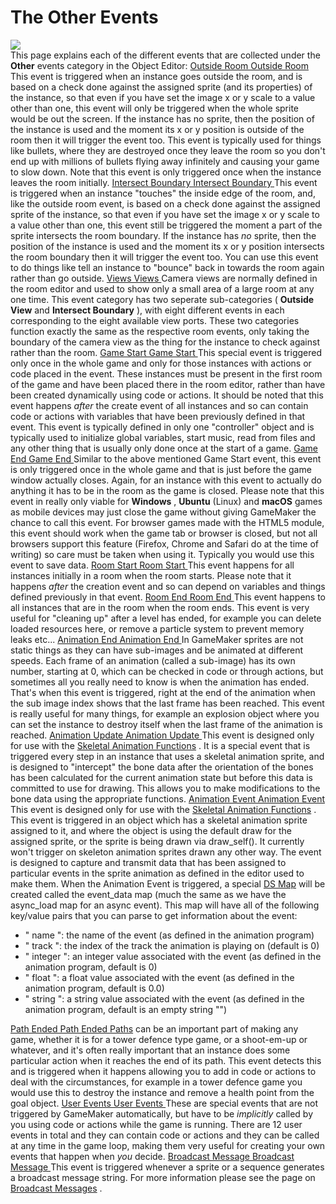 # The Other Events

  
![](https://gms.magecorn.com/Manual/assets/Images/Asset_Editors/Editor_Objects_OtherEvents.png)  
This page explains each of the different events that are collected under
the **Other** events category in the Object Editor: [ Outside Room
Outside Room ](#) This event is triggered when an instance goes outside
the room, and is based on a check done against the assigned sprite (and
its properties) of the instance, so that even if you have set the image
x or y scale to a value other than one, this event will only be
triggered when the whole sprite would be out the screen. If the instance
has no sprite, then the position of the instance is used and the moment
its x or y position is outside of the room then it will trigger the
event too. This event is typically used for things like bullets, where
they are destroyed once they leave the room so you don't end up with
millions of bullets flying away infinitely and causing your game to slow
down. Note that this event is only triggered once when the instance
leaves the room initially. [ Intersect Boundary Intersect Boundary ](#)
This event is triggered when an instance "touches" the inside edge of
the room, and, like the outside room event, is based on a check done
against the assigned sprite of the instance, so that even if you have
set the image x or y scale to a value other than one, this event still
be triggered the moment a part of the sprite intersects the room
boundary. If the instance has *no* sprite, then the position of the
instance is used and the moment its x or y position intersects the room
boundary then it will trigger the event too. You can use this event to
do things like tell an instance to "bounce" back in towards the room
again rather than go outside. [ Views Views ](#) Camera views are
normally defined in the room editor and used to show only a small area
of a large room at any one time. This event category has two seperate
sub-categories ( **Outside View** and **Intersect Boundary** ), with
eight different events in each corresponding to the eight available view
ports. These two categories function exactly the same as the respective
room events, only taking the boundary of the camera view as the thing
for the instance to check against rather than the room. [ Game Start
Game Start ](#) This special event is triggered only once in the whole
game and only for those instances with actions or code placed in the
event. These instances must be present in the first room of the game and
have been placed there in the room editor, rather than have been created
dynamically using code or actions. It should be noted that this event
happens *after* the create event of all instances and so can contain
code or actions with variables that have been previously defined in that
event. This event is typically defined in only one "controller" object
and is typically used to initialize global variables, start music, read
from files and any other thing that is usually only done once at the
start of a game. [ Game End Game End ](#) Similar to the above mentioned
Game Start event, this event is only triggered once in the whole game
and that is just before the game window actually closes. Again, for an
instance with this event to actually do anything it has to be in the
room as the game is closed. Please note that this event in really only
viable for **Windows** , **Ubuntu** (Linux) and **macOS** games as
mobile devices may just close the game without giving GameMaker the
chance to call this event. For browser games made with the HTML5 module,
this event should work when the game tab or browser is closed, but not
all browsers support this feature (Firefox, Chrome and Safari do at the
time of writing) so care must be taken when using it. Typically you
would use this event to save data. [ Room Start Room Start ](#) This
event happens for all instances initially in a room when the room
starts. Please note that it happens *after* the creation event and so
can depend on variables and things defined previously in that event. [
Room End Room End ](#) This event happens to all instances that are in
the room when the room ends. This event is very useful for "cleaning up"
after a level has ended, for example you can delete loaded resources
here, or remove a particle system to prevent memory leaks etc... [
Animation End Animation End ](#) In GameMaker sprites are not static
things as they can have sub-images and be animated at different speeds.
Each frame of an animation (called a sub-image) has its own number,
starting at 0, which can be checked in code or through actions, but
sometimes all you really need to know is when the animation has ended.
That's when this event is triggered, right at the end of the animation
when the sub image index shows that the last frame has been reached.
This event is really useful for many things, for example an explosion
object where you can set the instance to destroy itself when the last
frame of the animation is reached. [ Animation Update Animation Update
](#) This event is designed only for use with the [Skeletal Animation
Functions](../../GameMaker_Language/GML_Reference/Asset_Management/Sprites/Skeletal_Animation/Skeletal_Animation)
. It is a special event that is triggered every step in an instance that
uses a skeletal animation sprite, and is designed to "intercept" the
bone data after the orientation of the bones has been calculated for the
current animation state but before this data is committed to use for
drawing. This allows you to make modifications to the bone data using
the appropriate functions. [ Animation Event Animation Event ](#) This
event is designed only for use with the [Skeletal Animation
Functions](../../GameMaker_Language/GML_Reference/Asset_Management/Sprites/Skeletal_Animation/Skeletal_Animation)
. This event is triggered in an object which has a skeletal animation
sprite assigned to it, and where the object is using the default draw
for the assigned sprite, or the sprite is being drawn via draw_self().
It currently won't trigger on skeleton animation sprites drawn any other
way. The event is designed to capture and transmit data that has been
assigned to particular events in the sprite animation as defined in the
editor used to make them. When the Animation Event is triggered, a
special [DS
Map](../../GameMaker_Language/GML_Reference/Data_Structures/DS_Maps/DS_Maps)
will be created called the event_data map (much the same as we have the
async_load map for an async event). This map will have all of the
following key/value pairs that you can parse to get information about
the event:

-   " name ": the name of the event (as defined in the animation
    program)
-   " track ": the index of the track the animation is playing on
    (default is 0)
-   " integer ": an integer value associated with the event (as defined
    in the animation program, default is 0)
-   " float ": a float value associated with the event (as defined in
    the animation program, default is 0.0)
-   " string ": a string value associated with the event (as defined in
    the animation program, default is an empty string "")

[ Path Ended Path Ended ](#) [Paths](../Paths) can be an important
part of making any game, whether it is for a tower defence type game, or
a shoot-em-up or whatever, and it's often really important that an
instance does some particular action when it reaches the end of its
path. This event detects this and is triggered when it happens allowing
you to add in code or actions to deal with the circumstances, for
example in a tower defence game you would use this to destroy the
instance and remove a health point from the goal object. [ User Events
User Events ](#) These are special events that are not triggered by
GameMaker automatically, but have to be *implicitly* called by you using
code or actions while the game is running. There are 12 user events in
total and they can contain code or actions and they can be called at any
time in the game loop, making them very useful for creating your own
events that happen when *you* decide. [ Broadcast Message Broadcast
Message ](#) This event is triggered whenever a sprite or a sequence
generates a broadcast message string. For more information please see
the page on [Broadcast
Messages](../Sequence_Properties/Broadcast_Messages) .
